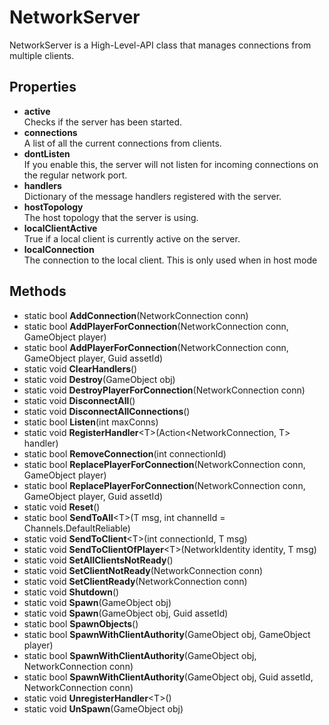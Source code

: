 # NetworkServer

NetworkServer is a High-Level-API class that manages connections from multiple clients.

## Properties
-   **active**  
    Checks if the server has been started.
-   **connections**  
    A list of all the current connections from clients.
-   **dontListen**  
    If you enable this, the server will not listen for incoming connections on the regular network port.
-   **handlers**  
    Dictionary of the message handlers registered with the server.
-   **hostTopology**  
    The host topology that the server is using.
-   **localClientActive**  
    True if a local client is currently active on the server.
-   **localConnection**  
    The connection to the local client. This is only used when in host mode

## Methods
-   static bool **AddConnection**(NetworkConnection conn)
-   static bool **AddPlayerForConnection**(NetworkConnection conn, GameObject player)
-   static bool **AddPlayerForConnection**(NetworkConnection conn, GameObject player, Guid assetId)
-   static void **ClearHandlers**()
-   static void **Destroy**(GameObject obj)
-   static void **DestroyPlayerForConnection**(NetworkConnection conn)
-   static void **DisconnectAll**()
-   static void **DisconnectAllConnections**()
-   static bool **Listen**(int maxConns)
-   static void **RegisterHandler**\<T\>(Action\<NetworkConnection, T\> handler)
-   static bool **RemoveConnection**(int connectionId)
-   static bool **ReplacePlayerForConnection**(NetworkConnection conn, GameObject player)
-   static bool **ReplacePlayerForConnection**(NetworkConnection conn, GameObject player, Guid assetId)
-   static void **Reset**()
-   static bool **SendToAll**\<T\>(T msg, int channelId = Channels.DefaultReliable)
-   static void **SendToClient**\<T\>(int connectionId, T msg)
-   static void **SendToClientOfPlayer**\<T\>(NetworkIdentity identity, T msg)
-   static void **SetAllClientsNotReady**()
-   static void **SetClientNotReady**(NetworkConnection conn)
-   static void **SetClientReady**(NetworkConnection conn)
-   static void **Shutdown**()
-   static void **Spawn**(GameObject obj)
-   static void **Spawn**(GameObject obj, Guid assetId)
-   static bool **SpawnObjects**()
-   static bool **SpawnWithClientAuthority**(GameObject obj, GameObject player)
-   static bool **SpawnWithClientAuthority**(GameObject obj, NetworkConnection conn)
-   static bool **SpawnWithClientAuthority**(GameObject obj, Guid assetId, NetworkConnection conn)
-   static void **UnregisterHandler**\<T\>()
-   static void **UnSpawn**(GameObject obj)
